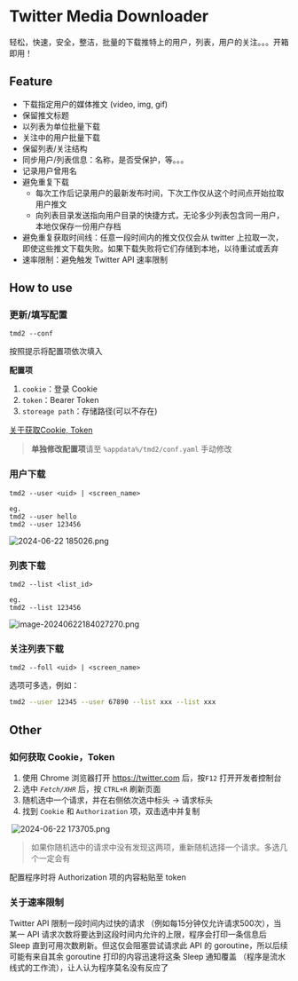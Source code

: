 # Twitter Media Downloader

轻松，快速，安全，整洁，批量的下载推特上的用户，列表，用户的关注。。。开箱即用！

## Feature

- 下载指定用户的媒体推文 (video, img, gif)
- 保留推文标题
- 以列表为单位批量下载
- 关注中的用户批量下载
- 保留列表/关注结构
- 同步用户/列表信息：名称，是否受保护，等。。。
- 记录用户曾用名
- 避免重复下载
  - 每次工作后记录用户的最新发布时间，下次工作仅从这个时间点开始拉取用户推文
  - 向列表目录发送指向用户目录的快捷方式，无论多少列表包含同一用户，本地仅保存一份用户存档
- 避免重复获取时间线：任意一段时间内的推文仅仅会从 twitter 上拉取一次，即使这些推文下载失败。如果下载失败将它们存储到本地，以待重试或丢弃
- 速率限制：避免触发 Twitter API 速率限制

## How to use

### 更新/填写配置

```
tmd2 --conf
```

按照提示将配置项依次填入

**配置项**

1. `cookie`：登录 Cookie
2. `token`：Bearer Token
3. `storeage path`：存储路径(可以不存在)

[关于获取Cookie, Token](#如何获取-cookietoken)

>  **单独修改配置项**请至 `%appdata%/tmd2/conf.yaml` 手动修改

###  用户下载

```
tmd2 --user <uid> | <screen_name>

eg.
tmd2 --user hello
tmd2 --user 123456
```

![ 2024-06-22 185026.png](https://s2.loli.net/2024/06/22/u45c1nUwHOKtbjE.png "用户的screen_name")

### 列表下载

```
tmd2 --list <list_id>

eg.
tmd2 --list 123456
```

![image-20240622184027270.png](https://s2.loli.net/2024/06/22/M4xmVUkZ6DpPrds.png "list_id")

### 关注列表下载

```
tmd2 --foll <uid> | <screen_name>
```

选项可多选，例如：

```bash
tmd2 --user 12345 --user 67890 --list xxx --list xxx 
```

## Other

### 如何获取 Cookie，Token

1. 使用 Chrome 浏览器打开 https://twitter.com 后，按`F12` 打开开发者控制台
2. 选中 *`Fetch/XHR`* 后，按 `CTRL+R` 刷新页面
3. 随机选中一个请求，并在右侧依次选中标头  -> 请求标头 
4. 找到 `Cookie` 和 `Authorization` 项，双击选中并复制

​	![ 2024-06-22 173705.png](https://s2.loli.net/2024/06/22/NvrsF7dX3Ggpyh4.png)

> 如果你随机选中的请求中没有发现这两项，重新随机选择一个请求。多选几个一定会有

配置程序时将 Authorization 项的内容粘贴至 token

### 关于速率限制

Twitter API 限制一段时间内过快的请求 （例如每15分钟仅允许请求500次），当某一 API 请求次数将要达到这段时间内允许的上限，程序会打印一条信息后 Sleep 直到可用次数刷新。但这仅会阻塞尝试请求此 API 的 goroutine，所以后续可能有来自其余 goroutine 打印的内容迅速将这条 Sleep 通知覆盖 （程序是流水线式的工作流），让人认为程序莫名没有反应了

